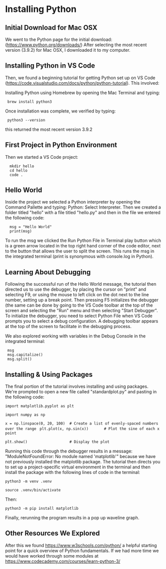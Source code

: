 
# Installing Python

## Initial Download for Mac OSX

We went to the Python page for the initial download: (https://www.python.org/downloads/)
After selecting the most recent version (3.9.2) for Mac OSX, I downloaded it to my computer.

## Installing Python in VS Code

Then, we found a beginning tutorial for getting Python set up on VS Code (https://code.visualstudio.com/docs/python/python-tutorial). This involved:

Installing Python using Homebrew by opening the Mac Terminal and typing: 

     brew install python3
  
Once installation was complete, we verified by typing: 

     python3 --version

this returned the most recent version 3.9.2

## First Project in Python Environment

Then we started a VS Code project: 

      mkdir hello
      cd hello
      code .

## Hello World

Inside the project we selected a Python interpreter by opening the Command Pallette and typing: Python: Select Interpreter. Then we created a folder titled "hello" with a file titled "hello.py" and then in the file we entered the following code: 

      msg = "Hello World"
      print(msg)

To run the msg we clicked the Run Python File in Terminal play button which is a green arrow located in the top right hand corner of the code editor, next to the button that allows the user to split the screen. This runs the msg in the integrated terminal (print is synonymous with console.log in Python).

## Learning About Debugging

Following the successful run of the Hello World message, the tutorial then directed us to use the debugger, by placing the cursor on "print" and selecting F9, or using the mouse to left click on the dot next to the line number, setting up a break point. Then pressing F5 initializes the debugger (the same can be done by going to the VS Code toolbar at the top of the screen and selecting the "Run" menu and then selecting "Start Debugger". To initialize the debugger, you need to select Python File when VS Code prompts you to select a debug configuration. A debugging toolbar appears at the top of the screen to facilitate in the debugging process.

We also explored working with variables in the Debug Console in the integrated terminal:

     msg
     msg.capitalize()
     msg.split()

## Installing & Using Packages

The final portion of the tutorial involves installing and using packages. We're prompted to open a new file called "standardplot.py" and pasting in the following code:

`import matplotlib.pyplot as plt`

`import numpy as np`


`x = np.linspace(0, 20, 100)  # Create a list of evenly-spaced numbers over the range
`
`plt.plot(x, np.sin(x))       # Plot the sine of each x point`

`plt.show()                   # Display the plot`

Running this code through the debugger results in a message: "ModuleNotFoundError: No module named 'matplotlib'" because we have not previously installed the matplotlib package. The tutorial then directs you to set up a project-specific virtual environment in the terminal and then install the package with the following lines of code in the terminal:

`python3 -m venv .venv`

`source .venv/bin/activate`

Then:

`python3 -m pip install matplotlib`

Finally, rerunning the program results in a pop up waveline graph.

## Other Resources We Explored

After this we found https://www.w3schools.com/python/ a helpful starting point for a quick overview of Python fundamentals. If we had more time we would have worked through some modules at https://www.codecademy.com/courses/learn-python-3/